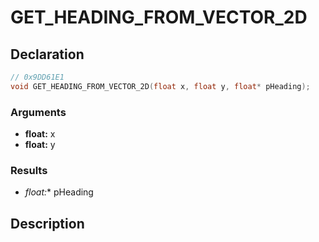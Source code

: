 # GET_HEADING_FROM_VECTOR_2D

## Declaration
```cpp
// 0x9DD61E1
void GET_HEADING_FROM_VECTOR_2D(float x, float y, float* pHeading);
```

### Arguments
- **float:** x
- **float:** y

### Results
- **float*:** pHeading

## Description
